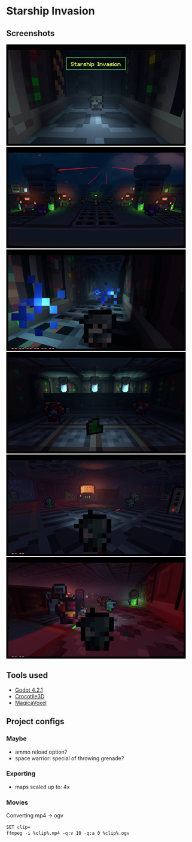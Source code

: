 # Starship Invasion

## Screenshots

![1](screenshots/1.jpg)
![2](screenshots/2.jpg)
![3](screenshots/3.jpg)
![4](screenshots/4.jpg)
![5](screenshots/5.jpg)
![6](screenshots/6.jpg)

## Tools used

- [Godot 4.2.1](https://godotengine.org/)
- [Crocotile3D](https://crocotile3d.com/)
- [MagicaVoxel](https://ephtracy.github.io/)

## Project configs

### Maybe
- ammo reload option?
- space warrior: special of throwing grenade?

### Exporting
- maps scaled up to: 4x

### Movies
Converting mp4 -> ogv
```
SET clip=
ffmpeg -i %clip%.mp4 -q:v 10 -q:a 0 %clip%.ogv
```
